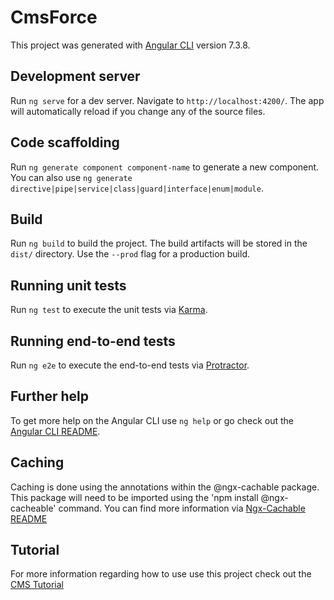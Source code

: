 # CmsForce

This project was generated with [Angular CLI](https://github.com/angular/angular-cli) version 7.3.8.

## Development server

Run `ng serve` for a dev server. Navigate to `http://localhost:4200/`. The app will automatically reload if you change any of the source files.

## Code scaffolding

Run `ng generate component component-name` to generate a new component. You can also use `ng generate directive|pipe|service|class|guard|interface|enum|module`.

## Build

Run `ng build` to build the project. The build artifacts will be stored in the `dist/` directory. Use the `--prod` flag for a production build.

## Running unit tests

Run `ng test` to execute the unit tests via [Karma](https://karma-runner.github.io).

## Running end-to-end tests

Run `ng e2e` to execute the end-to-end tests via [Protractor](http://www.protractortest.org/).

## Further help

To get more help on the Angular CLI use `ng help` or go check out the [Angular CLI README](https://github.com/angular/angular-cli/blob/master/README.md).

## Caching

Caching is done using the annotations within the @ngx-cachable package. This package will need to be imported using the 'npm install @ngx-cacheable' command. You can find more information via [Ngx-Cachable README](https://github.com/angelnikolov/ngx-cacheable/blob/master/README.md)

## Tutorial

For more information regarding how to use use this project check out the [CMS Tutorial](https://github.com/revaturelabs/cms-meta/wiki/CMS-Tutorial)
